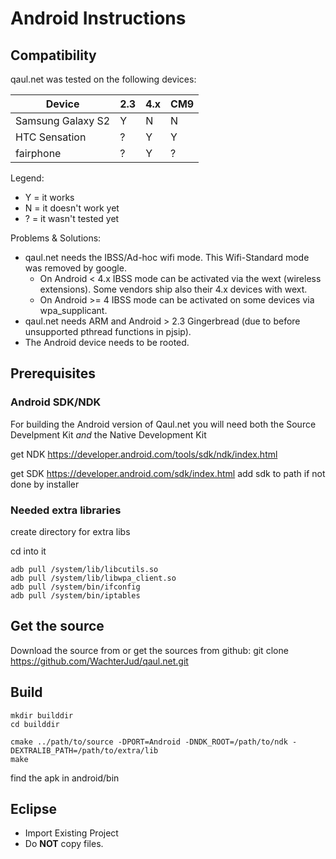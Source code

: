 Android Instructions
====================

Compatibility
-------------

qaul.net was tested on the following devices:

| Device            | 2.3 | 4.x | CM9 |
| ----------------- | --- | --- | --- |
| Samsung Galaxy S2 | Y   | N   | N   |
| HTC Sensation     | ?   | Y   | Y   |
| fairphone         | ?   | Y   | ?   |

Legend:

* Y = it works
* N = it doesn't work yet
* ? = it wasn't tested yet


Problems & Solutions:

* qaul.net needs the IBSS/Ad-hoc wifi mode. This Wifi-Standard mode was 
  removed by google. 
  * On Android < 4.x IBSS mode can be activated via the wext (wireless 
    extensions). 
    Some vendors ship also their 4.x devices with wext.
  * On Android >= 4 IBSS mode can be activated on some devices via 
    wpa_supplicant.
* qaul.net needs ARM and Android > 2.3 Gingerbread
  (due to before unsupported pthread functions in pjsip). 
* The Android device needs to be rooted.


Prerequisites
-------------

### Android SDK/NDK

For building the Android version of Qaul.net you will need both the Source
Develpment Kit *and* the Native Development Kit

get NDK https://developer.android.com/tools/sdk/ndk/index.html

get SDK https://developer.android.com/sdk/index.html
add sdk to path if not done by installer

### Needed extra libraries

create directory for extra libs

cd into it

	adb pull /system/lib/libcutils.so
	adb pull /system/lib/libwpa_client.so
	adb pull /system/bin/ifconfig
	adb pull /system/bin/iptables


Get the source
--------------

Download the source from <insert source here> or
get the sources from github: git clone https://github.com/WachterJud/qaul.net.git


Build
-----

    mkdir builddir
    cd builddir

    cmake ../path/to/source -DPORT=Android -DNDK_ROOT=/path/to/ndk -DEXTRALIB_PATH=/path/to/extra/lib
    make

find the apk in android/bin


Eclipse
-------

- Import Existing Project
- Do **NOT** copy files.

